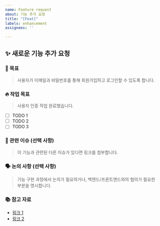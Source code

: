 ```yaml
---
name: Feature request
about: 기능 추가 요청
title: "[Feat]"
labels: enhancement
assignees: ''

---
```


## ✨ 새로운 기능 추가 요청

### 🎯 목표
> 사용자가 이메일과 비밀번호를 통해 회원가입하고 로그인할 수 있도록 합니다.

### 🔥 작업 목표
> 사용자 인증 작업 완료했습니다.

- [ ] TODO 1
- [ ] TODO 2
- [ ] TODO 3

### 🔗 관련 이슈 (선택 사항)
> 이 기능과 관련된 다른 이슈가 있다면 링크를 첨부합니다.

### 🗣️ 논의 사항 (선택 사항)
> 기능 구현 과정에서 논의가 필요하거나, 백엔드/프론트엔드와의 협의가 필요한 부분을 명시합니다.

### 📚 참고 자료
- [링크 1](http://www.example.com)
- [링크 2](http://www.example.com)
